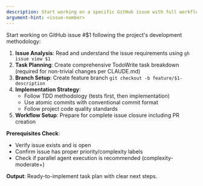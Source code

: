 ```yaml
---
description: Start working on a specific GitHub issue with full workflow setup
argument-hint: <issue-number>
---
```


Start working on GitHub issue #$1 following the project's development methodology:

1. **Issue Analysis**: Read and understand the issue requirements using `gh issue view $1`
2. **Task Planning**: Create comprehensive TodoWrite task breakdown (required for non-trivial changes per CLAUDE.md)
3. **Branch Setup**: Create feature branch `git checkout -b feature/$1-description`
4. **Implementation Strategy**:
   - Follow TDD methodology (tests first, then implementation)
   - Use atomic commits with conventional commit format
   - Follow project code quality standards
5. **Workflow Setup**: Prepare for complete issue closure including PR creation

**Prerequisites Check**:

- Verify issue exists and is open
- Confirm issue has proper priority/complexity labels
- Check if parallel agent execution is recommended (complexity-moderate+)

**Output**: Ready-to-implement task plan with clear next steps.
